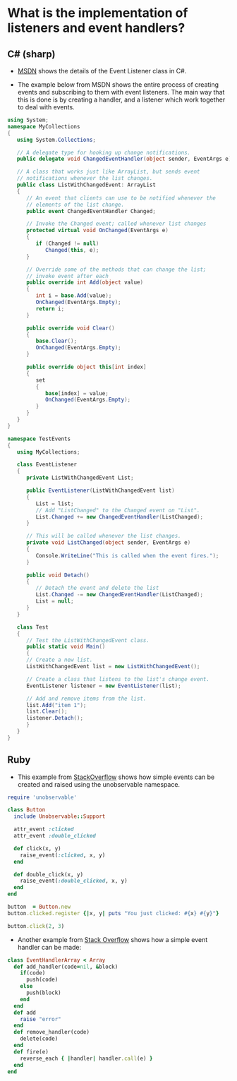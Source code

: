 # What is the implementation of listeners and event handlers?

## C# (sharp)

* [MSDN](https://msdn.microsoft.com/en-us/library/system.diagnostics.tracing.eventlistener(v=vs.110).aspx) shows the details of the Event Listener class in C#.

* The example below from MSDN shows the entire process of creating events and subscribing to them with event listeners.  The main way that this is done is by creating a handler, and a listener which work together to deal with events.

```csharp
using System;
namespace MyCollections 
{
   using System.Collections;

   // A delegate type for hooking up change notifications.
   public delegate void ChangedEventHandler(object sender, EventArgs e);

   // A class that works just like ArrayList, but sends event
   // notifications whenever the list changes.
   public class ListWithChangedEvent: ArrayList 
   {
      // An event that clients can use to be notified whenever the
      // elements of the list change.
      public event ChangedEventHandler Changed;

      // Invoke the Changed event; called whenever list changes
      protected virtual void OnChanged(EventArgs e) 
      {
         if (Changed != null)
            Changed(this, e);
      }

      // Override some of the methods that can change the list;
      // invoke event after each
      public override int Add(object value) 
      {
         int i = base.Add(value);
         OnChanged(EventArgs.Empty);
         return i;
      }

      public override void Clear() 
      {
         base.Clear();
         OnChanged(EventArgs.Empty);
      }

      public override object this[int index] 
      {
         set 
         {
            base[index] = value;
            OnChanged(EventArgs.Empty);
         }
      }
   }
}

namespace TestEvents 
{
   using MyCollections;

   class EventListener 
   {
      private ListWithChangedEvent List;

      public EventListener(ListWithChangedEvent list) 
      {
         List = list;
         // Add "ListChanged" to the Changed event on "List".
         List.Changed += new ChangedEventHandler(ListChanged);
      }

      // This will be called whenever the list changes.
      private void ListChanged(object sender, EventArgs e) 
      {
         Console.WriteLine("This is called when the event fires.");
      }

      public void Detach() 
      {
         // Detach the event and delete the list
         List.Changed -= new ChangedEventHandler(ListChanged);
         List = null;
      }
   }

   class Test 
   {
      // Test the ListWithChangedEvent class.
      public static void Main() 
      {
      // Create a new list.
      ListWithChangedEvent list = new ListWithChangedEvent();

      // Create a class that listens to the list's change event.
      EventListener listener = new EventListener(list);

      // Add and remove items from the list.
      list.Add("item 1");
      list.Clear();
      listener.Detach();
      }
   }
}
```

## Ruby

* This example from [StackOverflow](http://stackoverflow.com/questions/1912708/event-handling-in-ruby) shows how simple events can be created and raised using the unobservable namespace.
```ruby
require 'unobservable'

class Button
  include Unobservable::Support

  attr_event :clicked
  attr_event :double_clicked

  def click(x, y)
    raise_event(:clicked, x, y)
  end

  def double_click(x, y)
    raise_event(:double_clicked, x, y)
  end
end

button  = Button.new
button.clicked.register {|x, y| puts "You just clicked: #{x} #{y}"}

button.click(2, 3)
```
* Another example from [Stack Overflow](http://stackoverflow.com/questions/605169/how-to-do-events-in-ruby) shows how a simple event handler can be made:
```ruby
class EventHandlerArray < Array
  def add_handler(code=nil, &block)
    if(code)
      push(code)
    else
      push(block)
    end
  end
  def add
    raise "error"
  end
  def remove_handler(code)
    delete(code)
  end
  def fire(e)
    reverse_each { |handler| handler.call(e) }
  end
end
```
